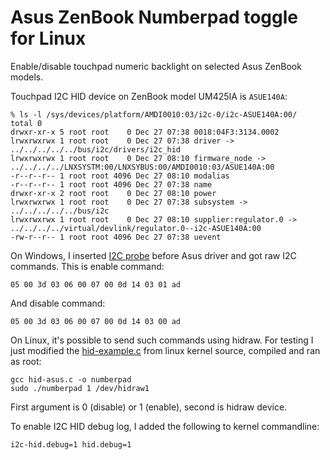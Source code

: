 Asus ZenBook Numberpad toggle for Linux
=======================================

Enable/disable touchpad numeric backlight on selected Asus ZenBook models.

Touchpad I2C HID device on ZenBook model UM425IA is `ASUE140A`:

```
% ls -l /sys/devices/platform/AMDI0010:03/i2c-0/i2c-ASUE140A:00/
total 0
drwxr-xr-x 5 root root    0 Dec 27 07:38 0018:04F3:3134.0002
lrwxrwxrwx 1 root root    0 Dec 27 07:38 driver -> ../../../../../bus/i2c/drivers/i2c_hid
lrwxrwxrwx 1 root root    0 Dec 27 08:10 firmware_node -> ../../../../LNXSYSTM:00/LNXSYBUS:00/AMDI0010:03/ASUE140A:00
-r--r--r-- 1 root root 4096 Dec 27 08:10 modalias
-r--r--r-- 1 root root 4096 Dec 27 07:38 name
drwxr-xr-x 2 root root    0 Dec 27 08:10 power
lrwxrwxrwx 1 root root    0 Dec 27 07:38 subsystem -> ../../../../../bus/i2c
lrwxrwxrwx 1 root root    0 Dec 27 08:10 supplier:regulator.0 -> ../../../../virtual/devlink/regulator.0--i2c-ASUE140A:00
-rw-r--r-- 1 root root 4096 Dec 27 07:38 uevent
```
On Windows, I inserted [I2C probe](https://github.com/bentiss/SimplePeripheralBusProbe) before Asus driver and got raw I2C commands. This is enable command:
```
05 00 3d 03 06 00 07 00 0d 14 03 01 ad
```
And disable command:
```
05 00 3d 03 06 00 07 00 0d 14 03 00 ad
```
On Linux, it's possible to send such commands using hidraw. For testing I just modified the [hid-example.c](https://github.com/torvalds/linux/blob/master/samples/hidraw/hid-example.c) from linux kernel source, compiled and ran as root:
```
gcc hid-asus.c -o numberpad
sudo ./numberpad 1 /dev/hidraw1
```
First argument is 0 (disable) or 1 (enable), second is hidraw device.

To enable I2C HID debug log, I added the following to kernel commandline:
```
i2c-hid.debug=1 hid.debug=1
```
